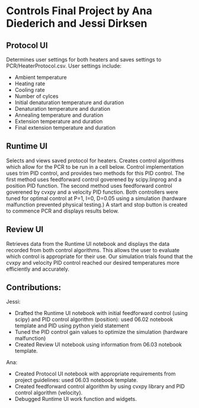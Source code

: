 # Controls Final Project by Ana Diederich and Jessi Dirksen

## Protocol UI
Determines user settings for both heaters and saves settings to PCR/HeaterProtocol.csv.
User settings include:
* Ambient temperature
* Heating rate
* Cooling rate
* Number of cylces
* Initial denaturation temperature and duration
* Denaturation temperature and duration
* Annealing temperature and duration
* Extension temperature and duration
* Final extension temperature and duration

## Runtime UI
Selects and views saved protocol for heaters. Creates control algorithms which allow for the PCR to be run in a cell below. Control implementation uses trim PID control, and provides two methods for this PID control. The first method uses feedforward control goverened by scipy.linprog and a position PID function. The second method uses feedforward control goverened by cvxpy and a velocity PID function. Both controllers were tuned for optimal control at P=1, I=0, D=0.05 using a simulation (hardware malfunction prevented physical testing.) A start and stop button is created to commence PCR and displays results below.

## Review UI
Retrieves data from the Runtime UI notebook and displays the data recorded from both control algorithms. This allows the user to evaluate which control is appropriate for their use. Our simulation trials found that the cvxpy and velocity PID control reached our desired temperatures more efficiently and accurately.


## Contributions:

Jessi: 
* Drafted the Runtime UI notebook with initial feedforward control (using scipy) and PID control algorithm (position): used 06.02 notebook template and PID using python yield statement
* Tuned the PID control gain values to optimize the simulation (hardware malfunction)
* Created Review UI notebook using information from 06.03 notebook template.

Ana:
* Created Protocol UI notebook with appropriate requirements from project guidelines: used 06.03 notebook template. 
* Created feedforward control algorithm by using cvxpy library and PID control algorithm (velocity). 
* Debugged Runtime UI work function and widgets.

